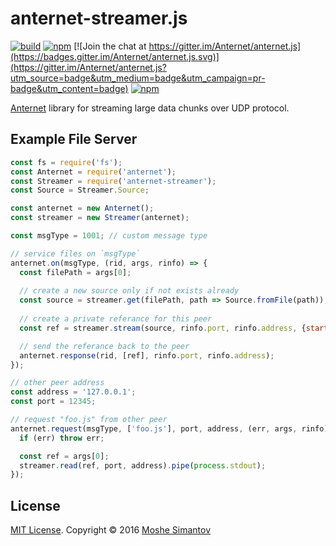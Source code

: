 # anternet-streamer.js

[![build](https://img.shields.io/travis/Anternet/anternet-streamer.js.svg?branch=master)](https://travis-ci.org/Anternet/anternet-streamer.js)
[![npm](https://img.shields.io/npm/v/anternet-streamer.svg)](https://npmjs.org/package/anternet-streamer)
[![Join the chat at https://gitter.im/Anternet/anternet.js](https://badges.gitter.im/Anternet/anternet.js.svg)](https://gitter.im/Anternet/anternet.js?utm_source=badge&utm_medium=badge&utm_campaign=pr-badge&utm_content=badge)
[![npm](https://img.shields.io/npm/l/anternet-streamer.svg)](LICENSE)


[Anternet](https://www.npmjs.com/package/anternet) library for streaming large data chunks over UDP protocol.
 

## Example File Server

```js
const fs = require('fs');
const Anternet = require('anternet');
const Streamer = require('anternet-streamer');
const Source = Streamer.Source;

const anternet = new Anternet();
const streamer = new Streamer(anternet);

const msgType = 1001; // custom message type

// service files on `msgType`
anternet.on(msgType, (rid, args, rinfo) => {
  const filePath = args[0];
  
  // create a new source only if not exists already
  const source = streamer.get(filePath, path => Source.fromFile(path));
  
  // create a private referance for this peer
  const ref = streamer.stream(source, rinfo.port, rinfo.address, {start: 10, end: 8000});

  // send the referance back to the peer
  anternet.response(rid, [ref], rinfo.port, rinfo.address);
});

// other peer address
const address = '127.0.0.1';
const port = 12345;

// request "foo.js" from other peer
anternet.request(msgType, ['foo.js'], port, address, (err, args, rinfo) => {
  if (err) throw err;

  const ref = args[0];
  streamer.read(ref, port, address).pipe(process.stdout);
});
```

## License

[MIT License](LICENSE).
Copyright &copy; 2016 [Moshe Simantov](https://github.com/moshest)



